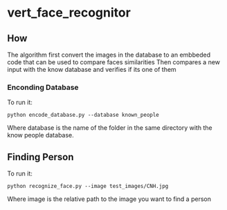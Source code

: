 # vert_face_recognitor
## How
The algorithm first convert the images in the database to an embbeded code that 
can be used to compare faces similarities
Then compares a new input with the know database and verifies if its one of them
### Enconding Database
To run it: 
```
python encode_database.py --database known_people
```
Where database is the name of the folder in the same directory with the know people database.
## Finding Person
To run it:
```
python recognize_face.py --image test_images/CNH.jpg
```
Where image is the relative path to the image you want to find a person

